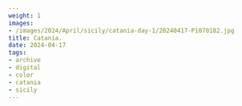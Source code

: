 ```yaml
---
weight: 1
images:
- /images/2024/April/sicily/catania-day-1/20240417-P1070182.jpg
title: Catania.
date: 2024-04-17
tags:
- archive
- digital
- color
- catania
- sicily
---
```


